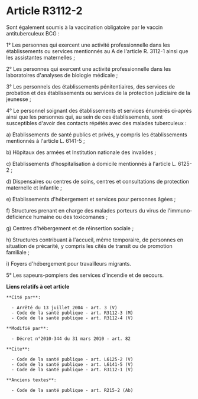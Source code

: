 # Article R3112-2

Sont également soumis à la vaccination obligatoire par le vaccin antituberculeux BCG : 

1° Les personnes qui exercent une activité professionnelle dans les établissements ou services mentionnés au A de l'article
R. 3112-1 ainsi que les assistantes maternelles ; 

2° Les personnes qui exercent une activité professionnelle dans les laboratoires d'analyses de biologie médicale ; 

3° Les personnels des établissements pénitentiaires, des services de probation et des établissements ou services de la
protection judiciaire de la jeunesse ; 

4° Le personnel soignant des établissements et services énumérés ci-après ainsi que les personnes qui, au sein de ces
établissements, sont susceptibles d'avoir des contacts répétés avec des malades tuberculeux : 

a) Etablissements de santé publics et privés, y compris les établissements mentionnés à l'article L. 6141-5 ; 

b) Hôpitaux des armées et Institution nationale des invalides ;

c) Etablissements d'hospitalisation à domicile mentionnés à l'article L. 6125-2 ;

d) Dispensaires ou centres de soins, centres et consultations de protection maternelle et infantile ; 

e) Etablissements d'hébergement et services pour personnes âgées ; 

f) Structures prenant en charge des malades porteurs du virus de l'immuno-déficience humaine ou des toxicomanes ; 

g) Centres d'hébergement et de réinsertion sociale ; 

h) Structures contribuant à l'accueil, même temporaire, de personnes en situation de précarité, y compris les cités de
transit ou de promotion familiale ; 

i) Foyers d'hébergement pour travailleurs migrants. 

5° Les sapeurs-pompiers des services d'incendie et de secours.

**Liens relatifs à cet article**

	**Cité par**:

	  - Arrêté du 13 juillet 2004 - art. 3 (V)
	  - Code de la santé publique - art. R3112-3 (M)
	  - Code de la santé publique - art. R3112-4 (V)

	**Modifié par**:

	  - Décret n°2010-344 du 31 mars 2010 - art. 82

	**Cite**:

	  - Code de la santé publique - art. L6125-2 (V)
	  - Code de la santé publique - art. L6141-5 (V)
	  - Code de la santé publique - art. R3112-1 (V)

	**Anciens textes**:

	  - Code de la santé publique - art. R215-2 (Ab)
